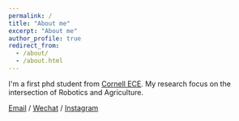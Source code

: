```yaml
---
permalink: /
title: "About me"
excerpt: "About me"
author_profile: true
redirect_from: 
  - /about/
  - /about.html
---
```


I'm a first phd student from [Cornell ECE](https://www.ece.cornell.edu/ece). My research focus on the intersection of Robotics and Agriculture.

[Email](dj368@cornell.edu) / [Wechat](../images/wechat.jpg) / [Instagram](../images/ins.jpg)
